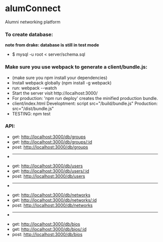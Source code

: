 # alumConnect
Alumni networking platform


### To create database: ###
 **note from drake: database is still in test mode**
  * $ mysql -u root < server/schema.sql


### Make sure you use webpack to generate a client/bundle.js: ###

  * (make sure you npm install your dependencies)
  * Install webpack globally (npm install -g webpack)
  * run: webpack --watch
  * Start the server visit http://localhost:3000/
  * For production: 'npm run deploy' creates the minified production bundle.  
  * client/index.html Developtment: script src="/build/bundle.js" Production: src="/dist/bundle.js"
  * TESTING: npm test

### API: 

* get: <http://localhost:3000/db/groups>
* get: <http://localhost:3000/db/groups/:id>
* post: <http://localhost:3000/db/groups>
* ---
* get:  <http://localhost:3000/db/users>
* get:  <http://localhost:3000/db/users/:id>
* post: <http://localhost:3000/db/users>
* ---
* get:  <http://localhost:3000/db/networks>
* get:  <http://localhost:3000/db/networks/:id>
* post: <http://localhost:3000/db/networks>
* ---
* get:  <http://localhost:3000/db/bios>
* get:  <http://localhost:3000/db/bios/:id>
* post: <http://localhost:3000/db/bios>
